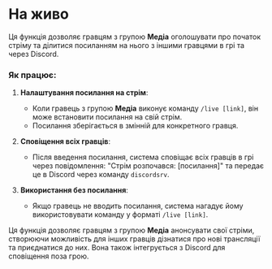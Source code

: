 # На живо

Ця функція дозволяє гравцям з групою **<Sprite item="minecraft:media" type="icons" /> Медіа** оголошувати про початок стріму та ділитися посиланням на нього з іншими гравцями в грі та через Discord.

### Як працює:

1. **Налаштування посилання на стрім**: 
   - Коли гравець з групою **<Sprite item="minecraft:media" type="icons" /> Медіа** виконує команду `/live [link]`, він може встановити посилання на свій стрім. 
   - Посилання зберігається в змінній для конкретного гравця.

2. **Сповіщення всіх гравців**: 
   - Після введення посилання, система сповіщає всіх гравців в грі через повідомлення: "Стрім розпочався: [посилання]" та передає це в Discord через команду `discordsrv`.

3. **Використання без посилання**:
   - Якщо гравець не вводить посилання, система нагадує йому використовувати команду у форматі `/live [link]`.

Ця функція дозволяє гравцям з групою <Sprite item="minecraft:media" type="icons" /> **Медіа** анонсувати свої стріми, створюючи можливість для інших гравців дізнатися про нові трансляції та приєднатися до них. Вона також інтегрується з Discord для сповіщення поза грою.
